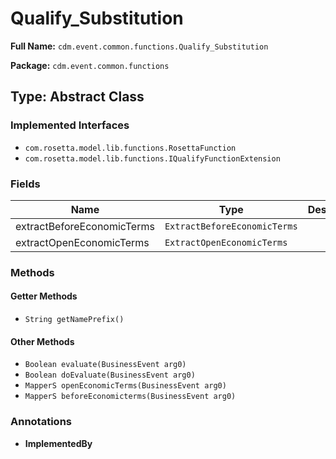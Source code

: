 # Qualify_Substitution

**Full Name:** `cdm.event.common.functions.Qualify_Substitution`

**Package:** `cdm.event.common.functions`

## Type: Abstract Class

### Implemented Interfaces

- `com.rosetta.model.lib.functions.RosettaFunction`
- `com.rosetta.model.lib.functions.IQualifyFunctionExtension`

### Fields

| Name | Type | Description |
|------|------|-------------|
| extractBeforeEconomicTerms | `ExtractBeforeEconomicTerms` |  |
| extractOpenEconomicTerms | `ExtractOpenEconomicTerms` |  |

### Methods

#### Getter Methods

- `String getNamePrefix()`

#### Other Methods

- `Boolean evaluate(BusinessEvent arg0)`
- `Boolean doEvaluate(BusinessEvent arg0)`
- `MapperS openEconomicTerms(BusinessEvent arg0)`
- `MapperS beforeEconomicterms(BusinessEvent arg0)`

### Annotations

- **ImplementedBy**

